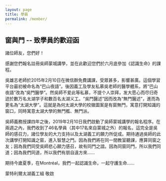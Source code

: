 ```yaml
---
layout: page
title: 學員
permalink: /member/
---
```


## 窗與門 -- 致學員的歡迎函

諸位師友，您們好！

感謝您們報名註冊吳師蒙城講學，並在此歡迎您們於六月底參加《認識生命》的課程。

吳雄志老師於2015年2月10日在微信群免費講課，受眾甚多，影響甚廣。這個學習平台最初被命名為“巴山夜語”。後因義工及學友私慕吳老師的醫學體系，將“巴山夜語”改為“吳門醫學”。然吳師不爱此等私慕，不提个人崇拜，发大愿心而尽归奇迹於數万名太湖学子和數百名太湖义工。“吳門醫述”因而改為“無門醫述”，進而為更名為“太湖大學”。這就是為何太湖大學的校徽圖案是有窗無門，寓意打開知識的窗口，同時寓意太湖大學的無門檻、無門派。

吳師義務授課四年之後，2019年2月10日我們啟動了吳師蒙城講學的報名程序。在兩週之內，我們收到了46名學員（其中17名來自蒙城之外）的報名，這完全是吳師的感召力，諸位學友的大力支持以及太湖義工的願力所促成。期待通過吳師的此次講學打開知識之窗，進入智慧之門。因為我們將在同一間教室聽課，應算同窗之友；因為我們同受吳師悲心願力感召，故有同門之誼。因為同窗同門，所以我們同道；因為我們同道，所以我們有朋自遠方來……

期待今歲夏季，在Montréal，我們一起認識生命，一起守護生命……


蒙特利爾太湖義工組 敬啟